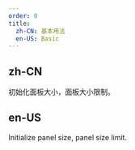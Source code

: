 ```yaml
---
order: 0
title:
  zh-CN: 基本用法
  en-US: Basic
---
```


## zh-CN

初始化面板大小，面板大小限制。

## en-US

Initialize panel size, panel size limit.
